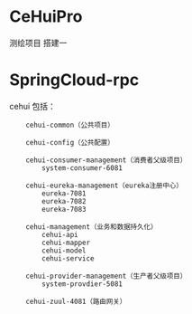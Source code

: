 # CeHuiPro
测绘项目 搭建一

# SpringCloud-rpc


cehui
	包括：

		cehui-common（公共项目）
		
		cehui-config（公共配置）
			
		cehui-consumer-management（消费者父级项目）
			system-consumer-6081
			
		cehui-eureka-management（eureka注册中心）
			eureka-7081
			eureka-7082
			eureka-7083

		cehui-management（业务和数据持久化）
			cehui-api
			cehui-mapper
			cehui-model
			cehui-service

		cehui-provider-management（生产者父级项目）
			system-provdier-5081

		cehui-zuul-4081（路由网关）
